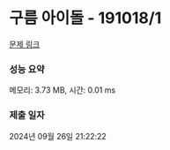 # 구름 아이돌 - 191018/1 

[문제 링크](https://level.goorm.io/exam/191018/%EA%B5%AC%EB%A6%84-%EC%95%84%EC%9D%B4%EB%8F%8C/quiz/1) 

### 성능 요약

메모리: 3.73 MB, 시간: 0.01 ms

### 제출 일자

2024년 09월 26일 21:22:22

